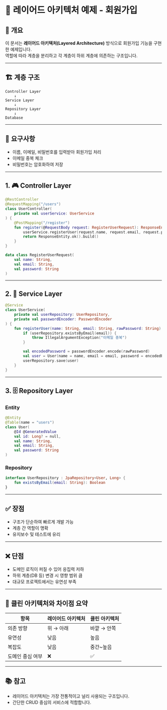 
# 🧱 레이어드 아키텍처 예제 - 회원가입

## 📌 개요

이 문서는 **레이어드 아키텍처(Layered Architecture)** 방식으로 회원가입 기능을 구현한 예제입니다.  
역할에 따라 계층을 분리하고 각 계층이 하위 계층에 의존하는 구조입니다.

---

## 🏗️ 계층 구조

```
Controller Layer
    ↓
Service Layer
    ↓
Repository Layer
    ↓
Database
```

---

## 📝 요구사항

- 이름, 이메일, 비밀번호를 입력받아 회원가입 처리
- 이메일 중복 체크
- 비밀번호는 암호화하여 저장

---

## 1. 🎮 Controller Layer

```kotlin
@RestController
@RequestMapping("/users")
class UserController(
    private val userService: UserService
) {
    @PostMapping("/register")
    fun register(@RequestBody request: RegisterUserRequest): ResponseEntity<Void> {
        userService.registerUser(request.name, request.email, request.password)
        return ResponseEntity.ok().build()
    }
}

data class RegisterUserRequest(
    val name: String,
    val email: String,
    val password: String
)
```

---

## 2. 🧠 Service Layer

```kotlin
@Service
class UserService(
    private val userRepository: UserRepository,
    private val passwordEncoder: PasswordEncoder
) {
    fun registerUser(name: String, email: String, rawPassword: String) {
        if (userRepository.existsByEmail(email)) {
            throw IllegalArgumentException("이메일 중복")
        }

        val encodedPassword = passwordEncoder.encode(rawPassword)
        val user = User(name = name, email = email, password = encodedPassword)
        userRepository.save(user)
    }
}
```

---

## 3. 🗄️ Repository Layer

### Entity

```kotlin
@Entity
@Table(name = "users")
class User(
    @Id @GeneratedValue
    val id: Long? = null,
    val name: String,
    val email: String,
    val password: String
)
```

### Repository

```kotlin
interface UserRepository : JpaRepository<User, Long> {
    fun existsByEmail(email: String): Boolean
}
```

---

## ✅ 장점

- 구조가 단순하여 빠르게 개발 가능
- 계층 간 역할이 명확
- 유지보수 및 테스트에 유리

---

## ❌ 단점

- 도메인 로직이 퍼질 수 있어 응집력 저하
- 하위 계층(DB 등) 변경 시 영향 범위 큼
- 대규모 프로젝트에서는 유연성 부족

---

## 🧠 클린 아키텍처와 차이점 요약

| 항목 | 레이어드 아키텍처 | 클린 아키텍처 |
|------|------------------|---------------|
| 의존 방향 | 위 → 아래 | 바깥 → 안쪽 |
| 유연성 | 낮음 | 높음 |
| 복잡도 | 낮음 | 중간~높음 |
| 도메인 중심 여부 | ❌ | ✅ |

---

## 📚 참고

- 레이어드 아키텍처는 가장 전통적이고 널리 사용되는 구조입니다.
- 간단한 CRUD 중심의 서비스에 적합합니다.
